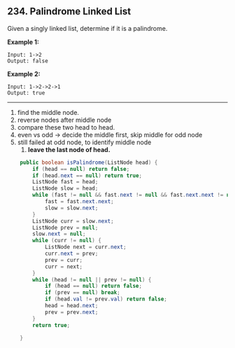 ## 234. Palindrome Linked List

Given a singly linked list, determine if it is a palindrome.

**Example 1:**

```
Input: 1->2
Output: false
```

**Example 2:**

```
Input: 1->2->2->1
Output: true
```

---

1. find the middle node.
2. reverse nodes after middle node
3. compare these two head to head.
4. even vs odd -> decide the middle first, skip middle for odd node
5. still failed at odd node, to identify middle node
   1. **leave the last node of head.**

```java
    public boolean isPalindrome(ListNode head) {
        if (head == null) return false;
        if (head.next == null) return true;
        ListNode fast = head;
        ListNode slow = head;
        while (fast != null && fast.next != null && fast.next.next != null) {
            fast = fast.next.next;
            slow = slow.next;
        }
        ListNode curr = slow.next;
        ListNode prev = null;
        slow.next = null;
        while (curr != null) {
            ListNode next = curr.next;
            curr.next = prev;
            prev = curr;
            curr = next;
        }
        while (head != null || prev != null) {
            if (head == null) return false;
            if (prev == null) break;
            if (head.val != prev.val) return false;
            head = head.next;
            prev = prev.next;
        }
        return true;

    }
```

